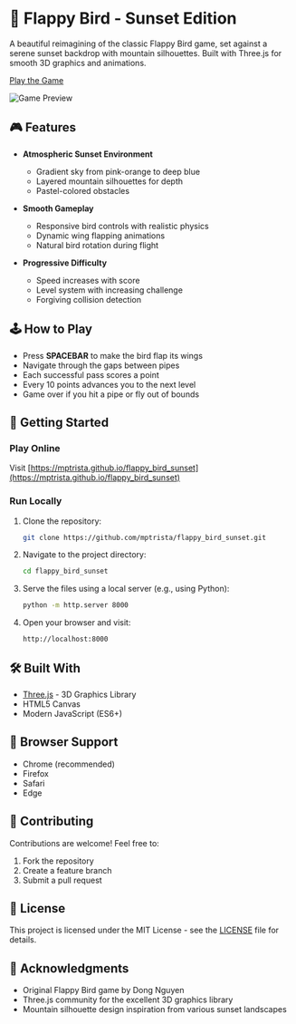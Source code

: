 # 🌅 Flappy Bird - Sunset Edition

A beautiful reimagining of the classic Flappy Bird game, set against a serene sunset backdrop with mountain silhouettes. Built with Three.js for smooth 3D graphics and animations.

[Play the Game](https://mptrista.github.io/flappy_bird_sunset)

![Game Preview](preview.gif)

## 🎮 Features

- **Atmospheric Sunset Environment**
  - Gradient sky from pink-orange to deep blue
  - Layered mountain silhouettes for depth
  - Pastel-colored obstacles

- **Smooth Gameplay**
  - Responsive bird controls with realistic physics
  - Dynamic wing flapping animations
  - Natural bird rotation during flight

- **Progressive Difficulty**
  - Speed increases with score
  - Level system with increasing challenge
  - Forgiving collision detection

## 🕹️ How to Play

- Press **SPACEBAR** to make the bird flap its wings
- Navigate through the gaps between pipes
- Each successful pass scores a point
- Every 10 points advances you to the next level
- Game over if you hit a pipe or fly out of bounds

## 🚀 Getting Started

### Play Online
Visit [https://mptrista.github.io/flappy_bird_sunset](https://mptrista.github.io/flappy_bird_sunset)

### Run Locally
1. Clone the repository:
   ```bash
   git clone https://github.com/mptrista/flappy_bird_sunset.git
   ```
2. Navigate to the project directory:
   ```bash
   cd flappy_bird_sunset
   ```
3. Serve the files using a local server (e.g., using Python):
   ```bash
   python -m http.server 8000
   ```
4. Open your browser and visit:
   ```
   http://localhost:8000
   ```

## 🛠️ Built With

- [Three.js](https://threejs.org/) - 3D Graphics Library
- HTML5 Canvas
- Modern JavaScript (ES6+)

## 📱 Browser Support

- Chrome (recommended)
- Firefox
- Safari
- Edge

## 🤝 Contributing

Contributions are welcome! Feel free to:
1. Fork the repository
2. Create a feature branch
3. Submit a pull request

## 📄 License

This project is licensed under the MIT License - see the [LICENSE](LICENSE) file for details.

## 🙏 Acknowledgments

- Original Flappy Bird game by Dong Nguyen
- Three.js community for the excellent 3D graphics library
- Mountain silhouette design inspiration from various sunset landscapes 